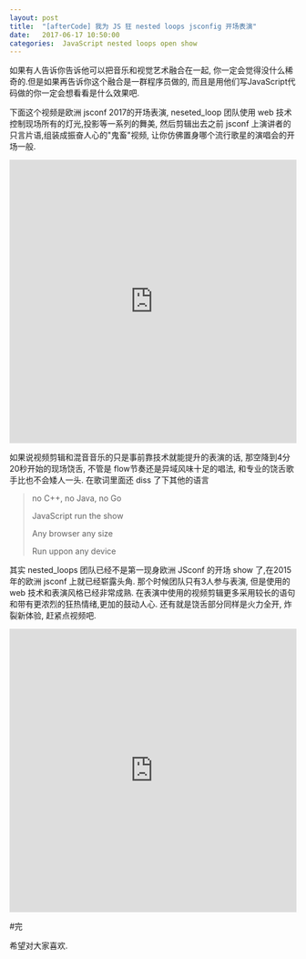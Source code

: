```yaml
---
layout: post
title:  "[afterCode] 我为 JS 狂 nested loops jsconfig 开场表演"
date:   2017-06-17 10:50:00
categories:  JavaScript nested loops open show
---
```


如果有人告诉你告诉他可以把音乐和视觉艺术融合在一起, 你一定会觉得没什么稀奇的.但是如果再告诉你这个融合是一群程序员做的, 而且是用他们写JavaScript代码做的你一定会想看看是什么效果吧.

下面这个视频是欧洲 jsconf 2017的开场表演, neseted_loop 团队使用 web 技术控制现场所有的灯光,投影等一系列的舞美, 然后剪辑出去之前 jsconf 上演讲者的只言片语,组装成振奋人心的"鬼畜"视频, 让你仿佛置身哪个流行歌星的演唱会的开场一般. 

<iframe height=498 width="100%" src='http://player.youku.com/embed/XMjgzNzA4Njg1Ng==' frameborder=0 'allowfullscreen'></iframe>


如果说视频剪辑和混音音乐的只是事前靠技术就能提升的表演的话, 那空降到4分20秒开始的现场饶舌, 不管是 flow节奏还是异域风味十足的唱法, 和专业的饶舌歌手比也不会矮人一头. 在歌词里面还 diss 了下其他的语言

> no C++, no Java, no Go
>
> JavaScript run the show
> 
> Any browser any size
> 
> Run uppon any device
> 



其实 nested_loops 团队已经不是第一现身欧洲 JSconf 的开场 show 了,在2015年的欧洲 jsconf 上就已经崭露头角. 那个时候团队只有3人参与表演, 但是使用的 web 技术和表演风格已经非常成熟. 在表演中使用的视频剪辑更多采用较长的语句和带有更浓烈的狂热情绪,更加的鼓动人心. 还有就是饶舌部分同样是火力全开, 炸裂新体验, 赶紧点视频吧.

<iframe height=498 width="100%" src='http://player.youku.com/embed/XMjgzNzE3OTI2MA==' frameborder=0 'allowfullscreen'></iframe>



#完


希望对大家喜欢.